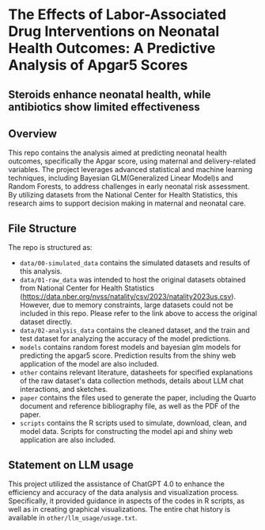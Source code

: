 # The Effects of Labor-Associated Drug Interventions on Neonatal Health Outcomes: A Predictive Analysis of Apgar5 Scores
## Steroids enhance neonatal health, while antibiotics show limited effectiveness

## Overview

This repo contains the analysis aimed at predicting neonatal health outcomes, specifically the Apgar score, using maternal and delivery-related variables. The project leverages advanced statistical and machine learning techniques, including Bayesian GLM(Generalized Linear Model)s and Random Forests, to address challenges in early neonatal risk assessment. By utilizing datasets from the National Center for Health Statistics, this research aims to support decision making in maternal and neonatal care.


## File Structure

The repo is structured as:

-   `data/00-simulated_data` contains the simulated datasets and results of this analysis.
-   `data/01-raw_data` was intended to host the original datasets obtained from National Center for Health Statistics (https://data.nber.org/nvss/natality/csv/2023/natality2023us.csv). However, due to memory constraints, large datasets could not be included in this repo. Please refer to the link above to access the original dataset directly.
-   `data/02-analysis_data` contains the cleaned dataset, and the train and test dataset for analyzing the accuracy of the model predictions.
-   `models` contains random forest models and bayesian glm models for predicting the apgar5 score. Prediction results from the shiny web application of the model are also included.
-   `other` contains relevant literature, datasheets for specified explanations of the raw dataset's data collection methods, details about LLM chat interactions, and sketches.
-   `paper` contains the files used to generate the paper, including the Quarto document and reference bibliography file, as well as the PDF of the paper. 
-   `scripts` contains the R scripts used to simulate, download, clean, and model data. Scripts for constructing the model api and shiny web application are also included.


## Statement on LLM usage

This project utilized the assistance of ChatGPT 4.0 to enhance the efficiency and accuracy of the data analysis and visualization process. Specifically, it provided guidance in aspects of the codes in R scripts, as well as in creating graphical visualizations. The entire chat history is available in `other/llm_usage/usage.txt`.
